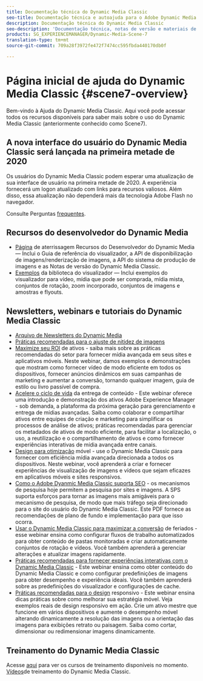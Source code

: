 ```yaml
---
title: Documentação técnica do Dynamic Media Classic
seo-title: Documentação técnica e autoajuda para o Adobe Dynamic Media Classic
description: Documentação técnica do Dynamic Media Classic
seo-description: 'Documentação técnica, notas de versão e materiais de autoajuda do Adobe Dynamic Media Classic, antigo Scene 7 '
products: SG_EXPERIENCEMANAGER/Dynamic-Media-Scene-7
translation-type: tm+mt
source-git-commit: 709a28f3972fe472f7474cc595fbda440170db0f

---
```



# Página inicial de ajuda do Dynamic Media Classic {#scene7-overview}

Bem-vindo à Ajuda do Dynamic Media Classic. Aqui você pode acessar todos os recursos disponíveis para saber mais sobre o uso do Dynamic Media Classic (anteriormente conhecido como Scene7).

## A nova interface do usuário do Dynamic Media Classic será lançada na primeira metade de 2020

Os usuários do Dynamic Media Classic podem esperar uma atualização de sua interface de usuário na primeira metade de 2020. A experiência fornecerá um logon atualizado com links para recursos valiosos. Além disso, essa atualização não dependerá mais da tecnologia Adobe Flash no navegador.

Consulte Perguntas [frequentes](new-ui-2020.md).

## Recursos do desenvolvedor do Dynamic Media

* [Página](https://docs.adobe.com/content/help/en/dynamic-media-developer-resources/landing/home.html) de aterrissagem Recursos do Desenvolvedor do Dynamic Media — Inclui o Guia de referência do visualizador, a API de disponibilização de imagens/renderização de imagens, a API do sistema de produção de imagens e as Notas de versão do Dynamic Media Classic.
* [Exemplos](https://landing.adobe.com/en/na/dynamic-media/ctir-2755/live-demos.html) da biblioteca do visualizador — Inclui exemplos do visualizador para vídeo, mídia que pode ser comprada, mídia mista, conjuntos de rotação, zoom incorporado, conjuntos de imagens e amostras e flyouts.

## Newsletters, webinars e tutoriais do Dynamic Media Classic

* [Arquivo de Newsletters do Dynamic Media](dynamic-media-newsletter.md)
* [Práticas recomendadas para o ajuste de nitidez de imagens](/help/assets/s7_sharpening_images.pdf)
* [Maximize seu ROI](https://adobecustomersuccess.adobeconnect.com/p5ar3hfrrec/?launcher=false&fcsContent=true&pbMode=normal&proto=true) de ativos - saiba mais sobre as práticas recomendadas do setor para fornecer mídia avançada em seus sites e aplicativos móveis. Neste webinar, damos exemplos e demonstrações que mostram como fornecer vídeo de modo eficiente em todos os dispositivos, fornecer anúncios dinâmicos em suas campanhas de marketing e aumentar a conversão, tornando qualquer imagem, guia de estilo ou livro passível de compra.
* [Acelere o ciclo de vida](https://adobecustomersuccess.adobeconnect.com/p88ducm9pqv/) da entrega de conteúdo - Este webinar oferece uma introdução e demonstração dos ativos Adobe Experience Manager - sob demanda, a plataforma da próxima geração para gerenciamento e entrega de mídias avançadas. Saiba como colaborar e compartilhar ativos entre equipes de criação e marketing para simplificar os processos de análise de ativos; práticas recomendadas para gerenciar os metadados de ativos de modo eficiente, para facilitar a localização, o uso, a reutilização e o compartilhamento de ativos e como fornecer experiências interativas de mídia avançada entre canais.
* [Design para otimização](https://adobecustomersuccess.adobeconnect.com/p6oqd3wydif/?launcher=false&fcsContent=true&pbMode=normal&proto=true) móvel - use o Dynamic Media Classic para fornecer com eficiência mídia avançada direcionada a todos os dispositivos. Neste webinar, você aprenderá a criar e fornecer experiências de visualização de imagens e vídeos que sejam eficazes em aplicativos móveis e sites responsivos.
* [Como o Adobe Dyanmic Media Classic suporta SEO](/help/assets/s7_seo.pdf) - os mecanismos de pesquisa hoje permitem a pesquisa por sites e imagens. A SPS suporta esforços para tornar as imagens mais amigáveis para o mecanismo de pesquisa, de modo que mais tráfego seja direcionado para o site do usuário do Dynamic Media Classic. Este PDF fornece as recomendações de plano de fundo e implementação para que isso ocorra.
* [Usar o Dynamic Media Classic para maximizar a conversão](https://adobecustomersuccess.adobeconnect.com/p32n1yr85c9/?proto=true) de feriados - esse webinar ensina como configurar fluxos de trabalho automatizados para obter conteúdo de pastas monitoradas e criar automaticamente conjuntos de rotação e vídeos. Você também aprenderá a gerenciar alterações e atualizar imagens rapidamente.
* [Práticas recomendadas para fornecer experiências interativas com o Dynamic Media Classic](http://seminars.adobeconnect.com/p7wb8ej3u6d/) - Este webinar ensina como obter conteúdo do Dynamic Media Classic e como configurar predefinições de imagens para obter desempenho e experiência ideais. Você também aprenderá sobre as predefinições do visualizador e configurações de cache.
* [Práticas recomendadas para o design](http://offers.adobe.com/en/na/marketing/landings/_40458_responsive_design_live_on_demand_webinar.html) responsivo - Este webinar ensina dicas práticas sobre como melhorar sua estratégia móvel. Veja exemplos reais de design responsivo em ação. Crie um ativo mestre que funcione em vários dispositivos e aumente o desempenho móvel alterando dinamicamente a resolução das imagens ou a orientação das imagens para exibições retrato ou paisagem. Saiba como cortar, dimensionar ou redimensionar imagens dinamicamente.

## Treinamento do Dynamic Media Classic

Acesse [aqui](http://training.adobe.com/training/courses.html#product=adobe-scene7) para ver os cursos de treinamento disponíveis no momento.
[Vídeos](https://marketing.adobe.com/resources/help/en_US/s7/training-videos/)de treinamento do Dynamic Media Classic.
